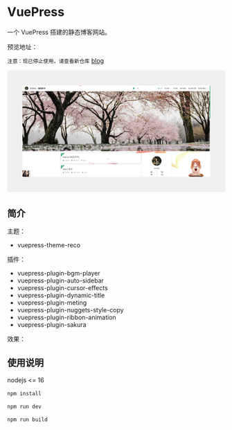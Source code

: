 # VuePress

一个 VuePress 搭建的静态博客网站。

预览地址：

`注意：现已停止使用，请查看新仓库` [blog](https://github.com/lee-holden/blog)

<img src="./myBlog/public/blog.png" style="border:35px solid #efefef;border-radius:5px;box-sizing:border-box;" />

## 简介

主题：

- vuepress-theme-reco

插件：

- vuepress-plugin-bgm-player
- vuepress-plugin-auto-sidebar
- vuepress-plugin-cursor-effects
- vuepress-plugin-dynamic-title
- vuepress-plugin-meting
- vuepress-plugin-nuggets-style-copy
- vuepress-plugin-ribbon-animation
- vuepress-plugin-sakura

效果：

## 使用说明

nodejs <= 16

```
npm install
```

```
npm run dev
```

```
npm run build
```
